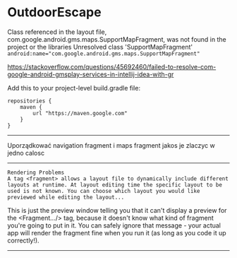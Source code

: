 # OutdoorEscape

Class referenced in the layout file, com.google.android.gms.maps.SupportMapFragment, was not found in the project or the libraries
Unresolved class 'SupportMapFragment'
`android:name="com.google.android.gms.maps.SupportMapFragment"`

https://stackoverflow.com/questions/45692460/failed-to-resolve-com-google-android-gmsplay-services-in-intellij-idea-with-gr

Add this to your project-level build.gradle file:

```
repositories {
    maven {
        url "https://maven.google.com"
    }
}
```

---

Uporządkować navigation fragment i maps fragment jakos je zlaczyc w jedno calosc

---

    Rendering Problems
    A tag <fragment> allows a layout file to dynamically include different layouts at runtime. At layout editing time the specific layout to be used is not known. You can choose which layout you would like previewed while editing the layout...

This is just the preview window telling you that it can't display a preview for the <Fragment.../> tag, because it doesn't know what kind of fragment you're going to put in it. You can safely ignore that message - your actual app will render the fragment fine when you run it (as long as you code it up correctly!).

---

